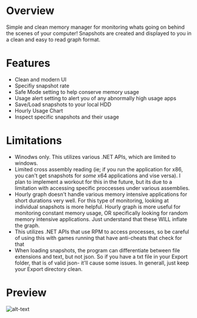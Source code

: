 # Overview

Simple and clean memory manager for monitoring whats going on behind the scenes of your computer! Snapshots are created and displayed to you in a clean and easy to read graph format.

# Features

* Clean and modern UI
* Specifiy snapshot rate
* Safe Mode setting to help conserve memory usage
* Usage alert setting to alert you of any abnormally high usage apps
* Save/Load snapshots to your local HDD
* Hourly Usage Chart
* Inspect specific snapshots and their usage

# Limitations

* Winodws only. This utilizes various .NET APIs, which are limited to windows.
* Limited cross assembly reading (ie; if you run the application for x86, you can't get snapshots for *some* x64 applications and vise versa). I plan to implement a workout for this in the future, but its due to a limitation with accessing specific proccesses under various assemblies.
* Hourly graph doesn't handle various memory intensive applications for short durations very well. For this type of monitoring, looking at individual snapshots is more helpful. Hourly graph is more useful for monitoring constant memory usage, OR specifically looking for random memory intensive applications. Just understand that these WILL inflate the graph.
* This utilizes .NET APIs that use RPM to access processes, so be careful of using this with games running that have anti-cheats that check for that
* When loading snapshots, the program can differentiate between file extensions and text, but not json. So if you have a txt file in your Export folder, that is of valid json- it'll cause some issues. In generall, just keep your Export directory clean.

# Preview

![alt-text](https://s2.gifyu.com/images/Webp.net-gifmaker191a796a6e8d0988.gif)

